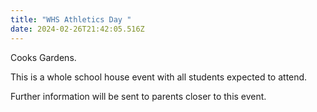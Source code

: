 ```yaml
---
title: "WHS Athletics Day "
date: 2024-02-26T21:42:05.516Z
---
```

Cooks Gardens.  

This is a whole school house event with all students expected to attend.  

Further information will be sent to parents closer to this event.